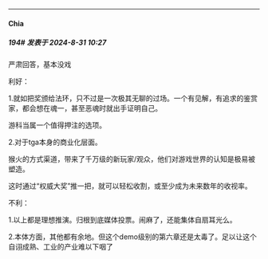 ﻿
*****

####  Chia  
##### 194#       发表于 2024-8-31 10:27

严肃回答，基本没戏

利好：

1.就如把奖颁给法环，只不过是一次极其无聊的过场。一个有见解，有追求的鉴赏家，都会想在魂一，甚至恶魂时就出手证明自己。

游科当属一个值得押注的选项。

2.对于tga本身的商业化层面。

猴火的方式渠道，带来了千万级的新玩家/观众，他们对游戏世界的认知是极易被塑造。

这时通过“权威大奖”推一把，就可以轻松收割，或至少成为未来数年的收视率。

不利：

1.以上都是理想推演。归根到底媒体投票。闹麻了，还能集体自扇耳光么。

2.本体方面，其他都有余地。但这个demo级别的第六章还是太毒了。足以让这个自诩成熟、工业的产业难以下咽了

